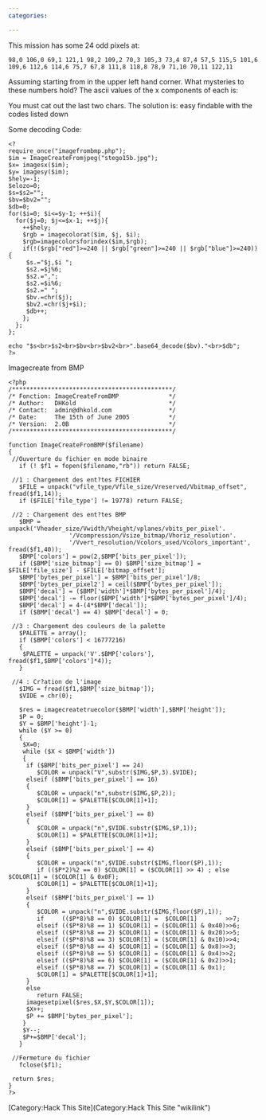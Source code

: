 ```yaml
---
categories:

---
```

This mission has some 24 odd pixels at:

    98,0 106,0 69,1 121,1 98,2 109,2 70,3 105,3 73,4 87,4 57,5 115,5 101,6 109,6 112,6 114,6 75,7 67,8 111,8 118,8 78,9 71,10 70,11 122,11 

Assuming starting from in the upper left hand corner. What mysteries to
these numbers hold? The ascii values of the x components of each is:

</pre>
You must cat out the last two chars. The solution is: easy findable with
the codes listed down <Image:Stego15c.jpg>

Some decoding Code:

    <?
    require_once("imagefrombmp.php");
    $im = ImageCreateFromjpeg("stego15b.jpg");
    $x= imagesx($im);
    $y= imagesy($im);
    $hely=-1;
    $elozo=0;
    $s=$s2="";
    $bv=$bv2="";
    $db=0;
    for($i=0; $i<=$y-1; ++$i){
      for($j=0; $j<=$x-1; ++$j){
        ++$hely;
        $rgb = imagecolorat($im, $j, $i);
        $rgb=imagecolorsforindex($im,$rgb);
        if(!($rgb["red"]>=240 || $rgb["green"]>=240 || $rgb["blue"]>=240)){
         $s.="$j,$i ";
         $s2.=$j%6;
         $s2.=",";
         $s2.=$i%6;
         $s2.=" ";
         $bv.=chr($j);
         $bv2.=chr($j+$i);
         $db++;
        };
      };
    };

    echo "$s<br>$s2<br>$bv<br>$bv2<br>".base64_decode($bv)."<br>$db";
    ?>

Imagecreate from BMP

    <?php
    /*********************************************/
    /* Fonction: ImageCreateFromBMP              */
    /* Author:   DHKold                          */
    /* Contact:  admin@dhkold.com                */
    /* Date:     The 15th of June 2005           */
    /* Version:  2.0B                            */
    /*********************************************/

    function ImageCreateFromBMP($filename)
    {
     //Ouverture du fichier en mode binaire
       if (! $f1 = fopen($filename,"rb")) return FALSE;

     //1 : Chargement des ent?tes FICHIER
       $FILE = unpack("vfile_type/Vfile_size/Vreserved/Vbitmap_offset", fread($f1,14));
       if ($FILE['file_type'] != 19778) return FALSE;

     //2 : Chargement des ent?tes BMP
       $BMP = unpack('Vheader_size/Vwidth/Vheight/vplanes/vbits_per_pixel'.
                     '/Vcompression/Vsize_bitmap/Vhoriz_resolution'.
                     '/Vvert_resolution/Vcolors_used/Vcolors_important', fread($f1,40));
       $BMP['colors'] = pow(2,$BMP['bits_per_pixel']);
       if ($BMP['size_bitmap'] == 0) $BMP['size_bitmap'] = $FILE['file_size'] - $FILE['bitmap_offset'];
       $BMP['bytes_per_pixel'] = $BMP['bits_per_pixel']/8;
       $BMP['bytes_per_pixel2'] = ceil($BMP['bytes_per_pixel']);
       $BMP['decal'] = ($BMP['width']*$BMP['bytes_per_pixel']/4);
       $BMP['decal'] -= floor($BMP['width']*$BMP['bytes_per_pixel']/4);
       $BMP['decal'] = 4-(4*$BMP['decal']);
       if ($BMP['decal'] == 4) $BMP['decal'] = 0;

     //3 : Chargement des couleurs de la palette
       $PALETTE = array();
       if ($BMP['colors'] < 16777216)
       {
        $PALETTE = unpack('V'.$BMP['colors'], fread($f1,$BMP['colors']*4));
       }

     //4 : Cr?ation de l'image
       $IMG = fread($f1,$BMP['size_bitmap']);
       $VIDE = chr(0);

       $res = imagecreatetruecolor($BMP['width'],$BMP['height']);
       $P = 0;
       $Y = $BMP['height']-1;
       while ($Y >= 0)
       {
        $X=0;
        while ($X < $BMP['width'])
        {
         if ($BMP['bits_per_pixel'] == 24)
            $COLOR = unpack("V",substr($IMG,$P,3).$VIDE);
         elseif ($BMP['bits_per_pixel'] == 16)
         { 
            $COLOR = unpack("n",substr($IMG,$P,2));
            $COLOR[1] = $PALETTE[$COLOR[1]+1];
         }
         elseif ($BMP['bits_per_pixel'] == 8)
         { 
            $COLOR = unpack("n",$VIDE.substr($IMG,$P,1));
            $COLOR[1] = $PALETTE[$COLOR[1]+1];
         }
         elseif ($BMP['bits_per_pixel'] == 4)
         {
            $COLOR = unpack("n",$VIDE.substr($IMG,floor($P),1));
            if (($P*2)%2 == 0) $COLOR[1] = ($COLOR[1] >> 4) ; else $COLOR[1] = ($COLOR[1] & 0x0F);
            $COLOR[1] = $PALETTE[$COLOR[1]+1];
         }
         elseif ($BMP['bits_per_pixel'] == 1)
         {
            $COLOR = unpack("n",$VIDE.substr($IMG,floor($P),1));
            if     (($P*8)%8 == 0) $COLOR[1] =  $COLOR[1]        >>7;
            elseif (($P*8)%8 == 1) $COLOR[1] = ($COLOR[1] & 0x40)>>6;
            elseif (($P*8)%8 == 2) $COLOR[1] = ($COLOR[1] & 0x20)>>5;
            elseif (($P*8)%8 == 3) $COLOR[1] = ($COLOR[1] & 0x10)>>4;
            elseif (($P*8)%8 == 4) $COLOR[1] = ($COLOR[1] & 0x8)>>3;
            elseif (($P*8)%8 == 5) $COLOR[1] = ($COLOR[1] & 0x4)>>2;
            elseif (($P*8)%8 == 6) $COLOR[1] = ($COLOR[1] & 0x2)>>1;
            elseif (($P*8)%8 == 7) $COLOR[1] = ($COLOR[1] & 0x1);
            $COLOR[1] = $PALETTE[$COLOR[1]+1];
         }
         else
            return FALSE;
         imagesetpixel($res,$X,$Y,$COLOR[1]);
         $X++;
         $P += $BMP['bytes_per_pixel'];
        }
        $Y--;
        $P+=$BMP['decal'];
       }

     //Fermeture du fichier
       fclose($f1);

     return $res;
    }
    ?>

[Category:Hack This Site](Category:Hack This Site "wikilink")

